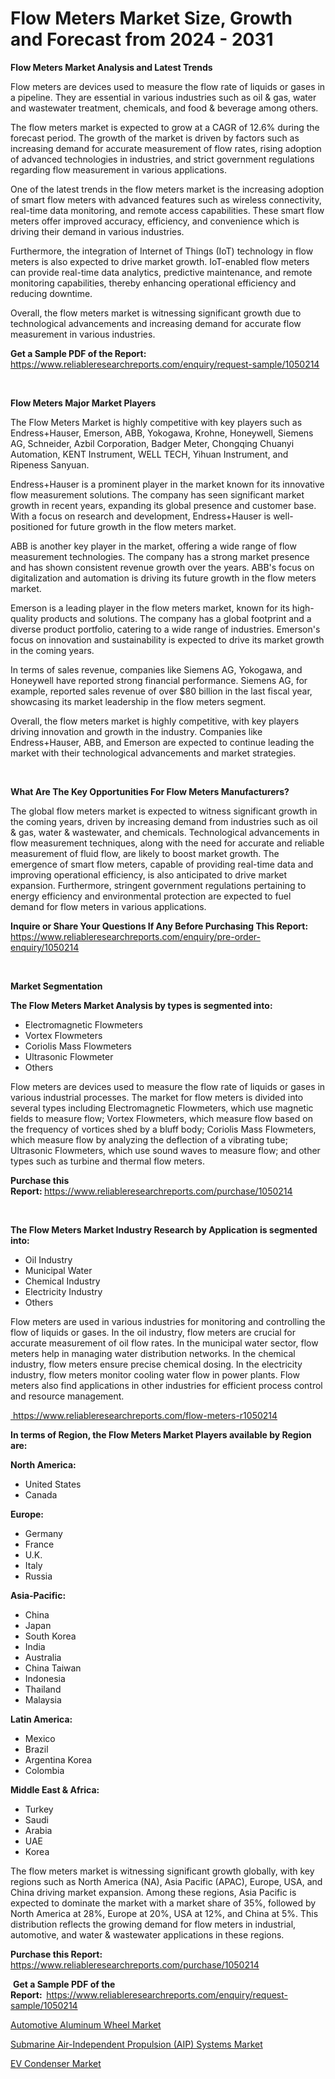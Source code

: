 <p><h1>Flow Meters Market Size, Growth and Forecast from 2024 - 2031</h1></p><p><strong>Flow Meters Market Analysis and Latest Trends</strong></p>
<p><p>Flow meters are devices used to measure the flow rate of liquids or gases in a pipeline. They are essential in various industries such as oil & gas, water and wastewater treatment, chemicals, and food & beverage among others.</p><p>The flow meters market is expected to grow at a CAGR of 12.6% during the forecast period. The growth of the market is driven by factors such as increasing demand for accurate measurement of flow rates, rising adoption of advanced technologies in industries, and strict government regulations regarding flow measurement in various applications.</p><p>One of the latest trends in the flow meters market is the increasing adoption of smart flow meters with advanced features such as wireless connectivity, real-time data monitoring, and remote access capabilities. These smart flow meters offer improved accuracy, efficiency, and convenience which is driving their demand in various industries.</p><p>Furthermore, the integration of Internet of Things (IoT) technology in flow meters is also expected to drive market growth. IoT-enabled flow meters can provide real-time data analytics, predictive maintenance, and remote monitoring capabilities, thereby enhancing operational efficiency and reducing downtime.</p><p>Overall, the flow meters market is witnessing significant growth due to technological advancements and increasing demand for accurate flow measurement in various industries.</p></p>
<p><strong>Get a Sample PDF of the Report:&nbsp;</strong> <a href="https://www.reliableresearchreports.com/enquiry/request-sample/1050214">https://www.reliableresearchreports.com/enquiry/request-sample/1050214</a></p>
<p>&nbsp;</p>
<p><strong>Flow Meters Major Market Players</strong></p>
<p><p>The Flow Meters Market is highly competitive with key players such as Endress+Hauser, Emerson, ABB, Yokogawa, Krohne, Honeywell, Siemens AG, Schneider, Azbil Corporation, Badger Meter, Chongqing Chuanyi Automation, KENT Instrument, WELL TECH, Yihuan Instrument, and Ripeness Sanyuan.</p><p>Endress+Hauser is a prominent player in the market known for its innovative flow measurement solutions. The company has seen significant market growth in recent years, expanding its global presence and customer base. With a focus on research and development, Endress+Hauser is well-positioned for future growth in the flow meters market.</p><p>ABB is another key player in the market, offering a wide range of flow measurement technologies. The company has a strong market presence and has shown consistent revenue growth over the years. ABB's focus on digitalization and automation is driving its future growth in the flow meters market.</p><p>Emerson is a leading player in the flow meters market, known for its high-quality products and solutions. The company has a global footprint and a diverse product portfolio, catering to a wide range of industries. Emerson's focus on innovation and sustainability is expected to drive its market growth in the coming years.</p><p>In terms of sales revenue, companies like Siemens AG, Yokogawa, and Honeywell have reported strong financial performance. Siemens AG, for example, reported sales revenue of over $80 billion in the last fiscal year, showcasing its market leadership in the flow meters segment.</p><p>Overall, the flow meters market is highly competitive, with key players driving innovation and growth in the industry. Companies like Endress+Hauser, ABB, and Emerson are expected to continue leading the market with their technological advancements and market strategies.</p></p>
<p>&nbsp;</p>
<p><strong>What Are The Key Opportunities For Flow Meters Manufacturers?</strong></p>
<p><p>The global flow meters market is expected to witness significant growth in the coming years, driven by increasing demand from industries such as oil & gas, water & wastewater, and chemicals. Technological advancements in flow measurement techniques, along with the need for accurate and reliable measurement of fluid flow, are likely to boost market growth. The emergence of smart flow meters, capable of providing real-time data and improving operational efficiency, is also anticipated to drive market expansion. Furthermore, stringent government regulations pertaining to energy efficiency and environmental protection are expected to fuel demand for flow meters in various applications.</p></p>
<p><strong>Inquire or Share Your Questions If Any Before Purchasing This Report:</strong> <a href="https://www.reliableresearchreports.com/enquiry/pre-order-enquiry/1050214">https://www.reliableresearchreports.com/enquiry/pre-order-enquiry/1050214</a></p>
<p>&nbsp;</p>
<p><strong>Market Segmentation</strong></p>
<p><strong>The Flow Meters Market Analysis by types is segmented into:</strong></p>
<p><ul><li>Electromagnetic Flowmeters</li><li>Vortex Flowmeters</li><li>Coriolis Mass Flowmeters</li><li>Ultrasonic Flowmeter</li><li>Others</li></ul></p>
<p><p>Flow meters are devices used to measure the flow rate of liquids or gases in various industrial processes. The market for flow meters is divided into several types including Electromagnetic Flowmeters, which use magnetic fields to measure flow; Vortex Flowmeters, which measure flow based on the frequency of vortices shed by a bluff body; Coriolis Mass Flowmeters, which measure flow by analyzing the deflection of a vibrating tube; Ultrasonic Flowmeters, which use sound waves to measure flow; and other types such as turbine and thermal flow meters.</p></p>
<p><strong>Purchase this Report:&nbsp;</strong><a href="https://www.reliableresearchreports.com/purchase/1050214">https://www.reliableresearchreports.com/purchase/1050214</a></p>
<p>&nbsp;</p>
<p><strong>The Flow Meters Market Industry Research by Application is segmented into:</strong></p>
<p><ul><li>Oil Industry</li><li>Municipal Water</li><li>Chemical Industry</li><li>Electricity Industry</li><li>Others</li></ul></p>
<p><p>Flow meters are used in various industries for monitoring and controlling the flow of liquids or gases. In the oil industry, flow meters are crucial for accurate measurement of oil flow rates. In the municipal water sector, flow meters help in managing water distribution networks. In the chemical industry, flow meters ensure precise chemical dosing. In the electricity industry, flow meters monitor cooling water flow in power plants. Flow meters also find applications in other industries for efficient process control and resource management.</p></p>
<p><a href="https://www.reliableresearchreports.com/flow-meters-r1050214">&nbsp;https://www.reliableresearchreports.com/flow-meters-r1050214</a></p>
<p><strong>In terms of Region, the Flow Meters Market Players available by Region are:</strong></p>
<p>
    <p> <strong> North America: </strong>
        <ul>
            <li>United States</li>
            <li>Canada</li>
        </ul>
        </p> 
    <p> <strong> Europe: </strong>
        <ul>
            <li>Germany</li>
            <li>France</li>
            <li>U.K.</li>
            <li>Italy</li>
            <li>Russia</li>
        </ul>
        </p> 
    <p> <strong> Asia-Pacific: </strong>
        <ul>
            <li>China</li>
            <li>Japan</li>
            <li>South Korea</li>
            <li>India</li>
            <li>Australia</li>
            <li>China Taiwan</li>
            <li>Indonesia</li>
            <li>Thailand</li>
            <li>Malaysia</li>
        </ul>
        </p> 
    <p> <strong> Latin America: </strong>
        <ul>
            <li>Mexico</li>
            <li>Brazil</li>
            <li>Argentina Korea</li>
            <li>Colombia</li>
        </ul>
        </p> 
    <p> <strong> Middle East & Africa: </strong>
        <ul>
            <li>Turkey</li>
            <li>Saudi</li>
            <li>Arabia</li>
            <li>UAE</li>
            <li>Korea</li>
        </ul>
    </p>
    </p>
<p><p>The flow meters market is witnessing significant growth globally, with key regions such as North America (NA), Asia Pacific (APAC), Europe, USA, and China driving market expansion. Among these regions, Asia Pacific is expected to dominate the market with a market share of 35%, followed by North America at 28%, Europe at 20%, USA at 12%, and China at 5%. This distribution reflects the growing demand for flow meters in industrial, automotive, and water & wastewater applications in these regions.</p></p>
<p><strong>Purchase this Report: </strong><a href="https://www.reliableresearchreports.com/purchase/1050214">https://www.reliableresearchreports.com/purchase/1050214</a></p>
<p>&nbsp;<strong>Get a Sample PDF of the Report:&nbsp;&nbsp;</strong><a href="https://www.reliableresearchreports.com/enquiry/request-sample/1050214">https://www.reliableresearchreports.com/enquiry/request-sample/1050214</a></p>
<p><strong></strong></p>
<p><p><a href="https://www.linkedin.com/pulse/automotive-aluminum-wheel-market-growth-trends-covid-19-impact-ix22e?trackingId=zbMHfIHXmtIR5rqbai7bgg%3D%3D">Automotive Aluminum Wheel Market</a></p><p><a href="https://www.linkedin.com/pulse/submarine-air-independent-propulsion-aip-systems-market-size-ojvhe?trackingId=%2BJcm6XDcyBCbxsLAsPVx0w%3D%3D">Submarine Air-Independent Propulsion (AIP) Systems Market</a></p><p><a href="https://www.linkedin.com/pulse/ev-condenser-market-dynamics-2024-2031-also-its-trends-nambe?trackingId=lv561h2jcatB0Osn1LkEHA%3D%3D">EV Condenser Market</a></p></p>